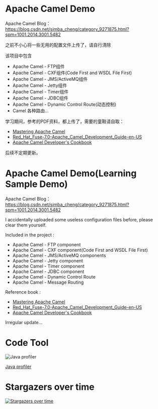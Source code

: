 # Apache Camel Demo

Apache Camel Blog：https://blog.csdn.net/simba_cheng/category_9271875.html?spm=1001.2014.3001.5482

之前不小心将一些无用的配置文件上传了，请自行清除

该项目中包含
* Apache Camel - FTP组件
* Apache Camel - CXF组件(Code First and WSDL File First)
* Apache Camel - JMS/ActiveMQ组件
* Apache Camel - Jetty组件
* Apache Camel - Timer组件
* Apache Camel - JDBC组件
* Apache Camel - Dynamic Control Route(动态控制)
* Camel 各种路由...

学习期间，参考的PDF资料，都上传了，需要的童鞋请自取：

* [Mastering Apache Camel](https://download.csdn.net/download/simba_cheng/10580138)
* [Red_Hat_Fuse-7.0-Apache_Camel_Development_Guide-en-US](https://download.csdn.net/download/simba_cheng/10575845)
* [Apache Camel Developer's Cookbook](https://download.csdn.net/download/simba_cheng/10574302)

后续不定期更新。


# Apache Camel Demo(Learning Sample Demo)

Apache Camel Blog：https://blog.csdn.net/simba_cheng/category_9271875.html?spm=1001.2014.3001.5482

I accidentally uploaded some useless configuration files before, please clear them yourself.

Included in the project :
* Apache Camel - FTP component
* Apache Camel - CXF component(Code First and WSDL File First)
* Apache Camel - JMS/ActiveMQ components
* Apache Camel - Jetty component
* Apache Camel - Timer component
* Apache Camel - JDBC component
* Apache Camel - Dynamic Control Route
* Apache Camel - Message Routing

Reference book : 
* [Mastering Apache Camel](https://github.com/Simba-cheng/ApacheCamelDemo/blob/master/book/Mastering%20Apache%20Camel.pdf)
* [Red_Hat_Fuse-7.0-Apache_Camel_Development_Guide-en-US](https://github.com/Simba-cheng/ApacheCamelDemo/blob/master/book/Red_Hat_Fuse-7.0-Apache_Camel_Development_Guide-en-US.pdf)
* [Apache Camel Developer's Cookbook](https://github.com/Simba-cheng/ApacheCamelDemo/blob/master/book/Apache%20Camel%20Developer's%20Cookbook.pdf)

Irregular update...

# Code Tool

![Java profiler](./image/jprofiler_large.png)

[Java profiler](https://www.ej-technologies.com/products/jprofiler/overview.html)

# Stargazers over time

[![Stargazers over time](https://starchart.cc/Simba-cheng/ApacheCamelDemo.svg)](https://starchart.cc/Simba-cheng/ApacheCamelDemo)
